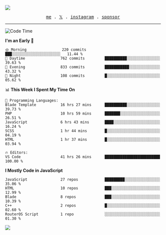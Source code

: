 <img style="bottom: 800px;" src="https://imgur.com/rilHVxA.png"/>
<p align="center">
  <samp>
    <a href="https://fayln.com">me</a> .
    <!-- <a href="https://fayln.com/projects">projects</a> . -->
    <a href="https://go.fayln.com/twitter">𝕏</a> .
    <a href="https://go.fayln.com/instagram">instagram</a> .
<!--     <a href="https://go.fayln.com/polywork">polywork</a> . -->
    <a href="https://github.com/sponsors/faridhnzz">sponsor</a>
  </samp>
</p>

---
<!--START_SECTION:waka-->
![Code Time](http://img.shields.io/badge/Code%20Time-3%2C561%20hrs%2036%20mins-blue)

**I'm an Early 🐤** 

```text
🌞 Morning                220 commits         ███░░░░░░░░░░░░░░░░░░░░░░   11.44 % 
🌆 Daytime                762 commits         ██████████░░░░░░░░░░░░░░░   39.63 % 
🌃 Evening                833 commits         ███████████░░░░░░░░░░░░░░   43.32 % 
🌙 Night                  108 commits         █░░░░░░░░░░░░░░░░░░░░░░░░   05.62 % 
```


📊 **This Week I Spent My Time On** 

```text
💬 Programming Languages: 
Blade Template           16 hrs 27 mins      ██████████░░░░░░░░░░░░░░░   39.73 % 
PHP                      10 hrs 59 mins      ███████░░░░░░░░░░░░░░░░░░   26.51 % 
JavaScript               6 hrs 43 mins       ████░░░░░░░░░░░░░░░░░░░░░   16.24 % 
SCSS                     1 hr 44 mins        █░░░░░░░░░░░░░░░░░░░░░░░░   04.19 % 
HTML                     1 hr 37 mins        █░░░░░░░░░░░░░░░░░░░░░░░░   03.94 % 

🔥 Editors: 
VS Code                  41 hrs 26 mins      █████████████████████████   100.00 % 
```

**I Mostly Code in JavaScript** 

```text
JavaScript               27 repos            █████████░░░░░░░░░░░░░░░░   35.06 % 
HTML                     10 repos            ███░░░░░░░░░░░░░░░░░░░░░░   12.99 % 
Blade                    8 repos             ███░░░░░░░░░░░░░░░░░░░░░░   10.39 % 
C++                      2 repos             █░░░░░░░░░░░░░░░░░░░░░░░░   02.60 % 
RouterOS Script          1 repo              ░░░░░░░░░░░░░░░░░░░░░░░░░   01.30 % 
```




<!--END_SECTION:waka-->

![](https://hit.yhype.me/github/profile?user_id=29797712)
